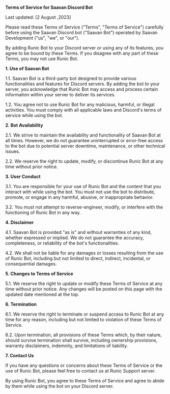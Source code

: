 **Terms of Service for Saavan Discord Bot**

Last updated: [2 August ,2023]

Please read these Terms of Service ("Terms", "Terms of Service") carefully before using the Saavan Discord bot ("Saavan Bot") operated by Saavan Development ("us", "we", or "our").

By adding Runic Bot to your Discord server or using any of its features, you agree to be bound by these Terms. If you disagree with any part of these Terms, you may not use Runic Bot.

**1. Use of Saavan Bot**

1.1. Saavan Bot is a third-party bot designed to provide various functionalities and features for Discord servers. By adding the bot to your server, you acknowledge that Runic Bot may access and process certain information within your server to deliver its services.

1.2. You agree not to use Runic Bot for any malicious, harmful, or illegal activities. You must comply with all applicable laws and Discord's terms of service while using the bot.

**2. Bot Availability**

2.1. We strive to maintain the availability and functionality of Saavan Bot at all times. However, we do not guarantee uninterrupted or error-free access to the bot due to potential server downtime, maintenance, or other technical issues.

2.2. We reserve the right to update, modify, or discontinue Runic Bot at any time without prior notice.

**3. User Conduct**

3.1. You are responsible for your use of Runic Bot and the content that you interact with while using the bot. You must not use the bot to distribute, promote, or engage in any harmful, abusive, or inappropriate behavior.

3.2. You must not attempt to reverse-engineer, modify, or interfere with the functioning of Runic Bot in any way.

**4. Disclaimer**

4.1. Saavan Bot is provided "as is" and without warranties of any kind, whether expressed or implied. We do not guarantee the accuracy, completeness, or reliability of the bot's functionalities.

4.2. We shall not be liable for any damages or losses resulting from the use of Runic Bot, including but not limited to direct, indirect, incidental, or consequential damages.

**5. Changes to Terms of Service**

5.1. We reserve the right to update or modify these Terms of Service at any time without prior notice. Any changes will be posted on this page with the updated date mentioned at the top.

**6. Termination**

6.1. We reserve the right to terminate or suspend access to Runic Bot at any time for any reason, including but not limited to violation of these Terms of Service.

6.2. Upon termination, all provisions of these Terms which, by their nature, should survive termination shall survive, including ownership provisions, warranty disclaimers, indemnity, and limitations of liability.

**7. Contact Us**

If you have any questions or concerns about these Terms of Service or the use of Runic Bot, please feel free to contact us at Runic Support server.

By using Runic Bot, you agree to these Terms of Service and agree to abide by them while using the bot on your Discord server.
